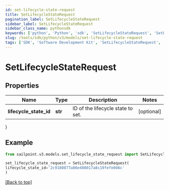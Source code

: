 ```yaml
---
id: set-lifecycle-state-request
title: SetLifecycleStateRequest
pagination_label: SetLifecycleStateRequest
sidebar_label: SetLifecycleStateRequest
sidebar_class_name: pythonsdk
keywords: ['python', 'Python', 'sdk', 'SetLifecycleStateRequest', 'SetLifecycleStateRequest'] 
slug: /tools/sdk/python/v3/models/set-lifecycle-state-request
tags: ['SDK', 'Software Development Kit', 'SetLifecycleStateRequest', 'SetLifecycleStateRequest']
---
```


# SetLifecycleStateRequest


## Properties

Name | Type | Description | Notes
------------ | ------------- | ------------- | -------------
**lifecycle_state_id** | **str** | ID of the lifecycle state to set. | [optional] 
}

## Example

```python
from sailpoint.v3.models.set_lifecycle_state_request import SetLifecycleStateRequest

set_lifecycle_state_request = SetLifecycleStateRequest(
lifecycle_state_id='2c9180877a86e408017a8c19fefe046c'
)

```
[[Back to top]](#) 

